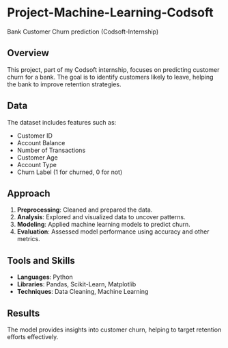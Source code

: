 # Project-Machine-Learning-Codsoft
 Bank Customer Churn prediction (Codsoft-Internship)

## Overview

This project, part of my Codsoft internship, focuses on predicting customer churn for a bank. The goal is to identify customers likely to leave, helping the bank to improve retention strategies.

## Data

The dataset includes features such as:
- Customer ID
- Account Balance
- Number of Transactions
- Customer Age
- Account Type
- Churn Label (1 for churned, 0 for not)

## Approach

1. **Preprocessing**: Cleaned and prepared the data.
2. **Analysis**: Explored and visualized data to uncover patterns.
3. **Modeling**: Applied machine learning models to predict churn.
4. **Evaluation**: Assessed model performance using accuracy and other metrics.

## Tools and Skills

- **Languages**: Python
- **Libraries**: Pandas, Scikit-Learn, Matplotlib
- **Techniques**: Data Cleaning, Machine Learning

## Results

The model provides insights into customer churn, helping to target retention efforts effectively.

